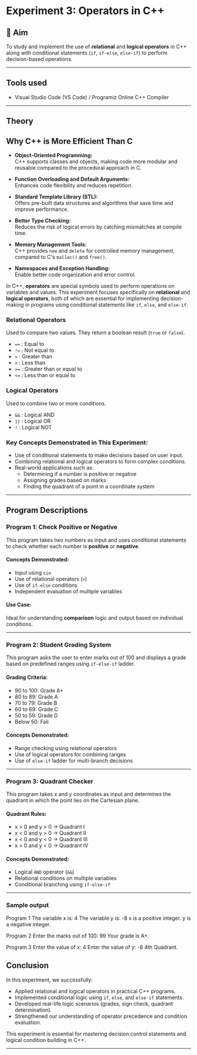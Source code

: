 # Experiment 3: Operators in C++

## 🧪 Aim
To study and implement the use of **relational** and **logical operators** in C++ along with conditional statements (`if`, `if-else`, `else-if`) to perform decision-based operations.

---

## Tools used
- Visual Studio Code (VS Code) / Programiz Online C++ Compiler 

---

## Theory

## Why C++ is More Efficient Than C

- **Object-Oriented Programming:**  
  C++ supports classes and objects, making code more modular and reusable compared to the procedural approach in C.

- **Function Overloading and Default Arguments:**  
  Enhances code flexibility and reduces repetition.

- **Standard Template Library (STL):**  
  Offers pre-built data structures and algorithms that save time and improve performance.

- **Better Type Checking:**  
  Reduces the risk of logical errors by catching mismatches at compile time.

- **Memory Management Tools:**  
  C++ provides `new` and `delete` for controlled memory management, compared to C's `malloc()` and `free()`.

- **Namespaces and Exception Handling:**  
  Enable better code organization and error control.


In C++, **operators** are special symbols used to perform operations on variables and values. This experiment focuses specifically on **relational** and **logical operators**, both of which are essential for implementing decision-making in programs using conditional statements like `if`, `else`, and `else-if`.

### Relational Operators
Used to compare two values. They return a boolean result (`true` or `false`).

- `==` : Equal to  
- `!=` : Not equal to  
- `>`  : Greater than  
- `<`  : Less than  
- `>=` : Greater than or equal to  
- `<=` : Less than or equal to  

### Logical Operators
Used to combine two or more conditions.

- `&&` : Logical AND  
- `||` : Logical OR  
- `!`  : Logical NOT  

### Key Concepts Demonstrated in This Experiment:

- Use of conditional statements to make decisions based on user input.
- Combining relational and logical operators to form complex conditions.
- Real-world applications such as:
  - Determining if a number is positive or negative
  - Assigning grades based on marks
  - Finding the quadrant of a point in a coordinate system

---

## Program Descriptions

### Program 1: Check Positive or Negative

This program takes two numbers as input and uses conditional statements to check whether each number is **positive** or **negative**.

#### Concepts Demonstrated:
- Input using `cin`
- Use of relational operators (`>`)
- Use of `if-else` conditions
- Independent evaluation of multiple variables

#### Use Case:
Ideal for understanding **comparison** logic and output based on individual conditions.

---

### Program 2: Student Grading System

This program asks the user to enter marks out of 100 and displays a grade based on predefined ranges using `if-else-if` ladder.

#### Grading Criteria:
- 90 to 100: Grade A+  
- 80 to 89: Grade A  
- 70 to 79: Grade B  
- 60 to 69: Grade C  
- 50 to 59: Grade D  
- Below 50: Fail  

#### Concepts Demonstrated:
- Range checking using relational operators
- Use of logical operators for combining ranges
- Use of `else-if` ladder for multi-branch decisions

---

### Program 3: Quadrant Checker

This program takes x and y coordinates as input and determines the quadrant in which the point lies on the Cartesian plane.

#### Quadrant Rules:
- x > 0 and y > 0 → Quadrant I  
- x < 0 and y > 0 → Quadrant II  
- x < 0 and y < 0 → Quadrant III  
- x > 0 and y < 0 → Quadrant IV  

#### Concepts Demonstrated:
- Logical `AND` operator (`&&`)
- Relational conditions on multiple variables
- Conditional branching using `if-else-if`

---

### Sample output

Program 1
The variable x is: 4
The variable y is: -8
x is a positive integer.
y is a negative integer.

Program 2
Enter the marks out of 100: 99
Your grade is A+.

Program 3
Enter the value of x: 4
Enter the value of y: -8
4th Quadrant.

## Conclusion

In this experiment, we successfully:

- Applied relational and logical operators in practical C++ programs.
- Implemented conditional logic using `if`, `else`, and `else-if` statements.
- Developed real-life logic scenarios (grades, sign check, quadrant determination).
- Strengthened our understanding of operator precedence and condition evaluation.

This experiment is essential for mastering decision control statements and logical condition building in C++.

---
